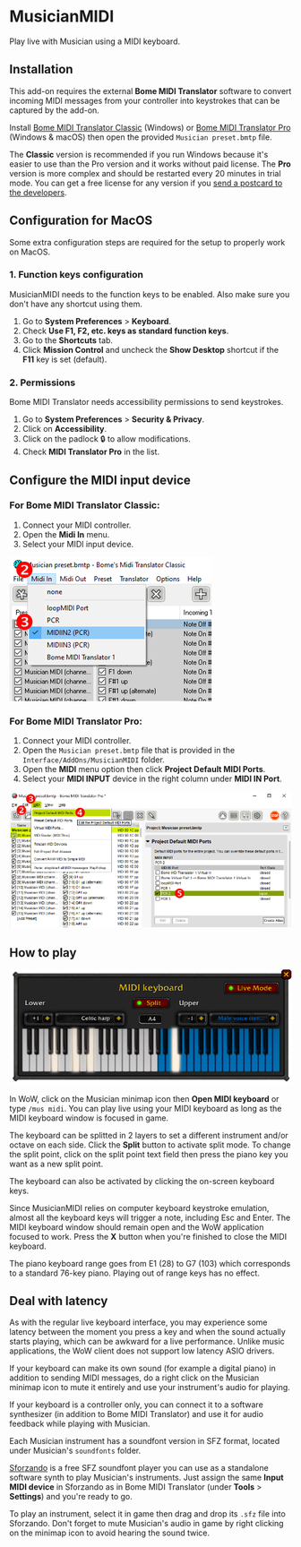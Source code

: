 # MusicianMIDI
Play live with Musician using a MIDI keyboard.

## Installation
This add-on requires the external **Bome MIDI Translator** software to convert incoming MIDI messages from your controller into keystrokes that can be captured by the add-on.

Install [Bome MIDI Translator Classic](https://www.bome.com/products/mtclassic) (Windows) or [Bome MIDI Translator Pro](https://www.bome.com/products/miditranslator) (Windows & macOS) then open the provided `Musician preset.bmtp` file.

The __Classic__ version is recommended if you run Windows because it's easier to use than the Pro version and it works without paid license. The __Pro__ version is more complex and should be restarted every 20 minutes in trial mode. You can get a free license for any version if you [send a postcard to the developers](https://www.bome.com/postcardware).

## Configuration for MacOS
Some extra configuration steps are required for the setup to properly work on MacOS.

### 1. Function keys configuration
MusicianMIDI needs to the function keys to be enabled. Also make sure you don't have any shortcut using them.

1. Go to **System Preferences** > **Keyboard**.
2. Check **Use F1, F2, etc. keys as standard function keys**.
3. Go to the **Shortcuts** tab.
4. Click **Mission Control** and uncheck the **Show Desktop** shortcut if the **F11** key is set (default).

### 2. Permissions
Bome MIDI Translator needs accessibility permissions to send keystrokes.

1. Go to **System Preferences** > **Security & Privacy**.
2. Click on **Accessibility**.
3. Click on the padlock 🔒 to allow modifications.
4. Check **MIDI Translator Pro** in the list.

## Configure the MIDI input device


### For Bome MIDI Translator __Classic__:
1. Connect your MIDI controller.
2. Open the **Midi In** menu.
3. Select your MIDI input device.

![MIDI Translator Classic configuration](https://raw.githubusercontent.com/LenweSaralonde/MusicianMIDI/master/img/bome-midi-translator-classic-configuration.png)

### For Bome MIDI Translator __Pro__:
1. Connect your MIDI controller.
2. Open the `Musician preset.bmtp` file that is provided in the `Interface/AddOns/MusicianMIDI` folder.
3. Open the **MIDI** menu option then click **Project Default MIDI Ports**.
4. Select your **MIDI INPUT** device in the right column under **MIDI IN Port**.

![MIDI Translator Pro configuration](https://raw.githubusercontent.com/LenweSaralonde/MusicianMIDI/master/img/bome-midi-translator-pro-configuration.png)

## How to play
![MIDI keyboard UI](https://raw.githubusercontent.com/LenweSaralonde/MusicianMIDI/master/img/musician-midi-keyboard-ui.png)

In WoW, click on the Musician minimap icon then **Open MIDI keyboard** or type `/mus midi`. You can play live using your MIDI keyboard as long as the MIDI keyboard window is focused in game.

The keyboard can be splitted in 2 layers to set a different instrument and/or octave on each side. Click the **Split** button to activate split mode. To change the split point, click on the split point text field then press the piano key you want as a new split point.

The keyboard can also be activated by clicking the on-screen keyboard keys.

Since MusicianMIDI relies on computer keyboard keystroke emulation, almost all the keyboard keys will trigger a note, including Esc and Enter. The MIDI keyboard window should remain open and the WoW application focused to work. Press the **X** button when you're finished to close the MIDI keyboard.

The piano keyboard range goes from E1 (28) to G7 (103) which corresponds to a standard 76-key piano. Playing out of range keys has no effect.

## Deal with latency
As with the regular live keyboard interface, you may experience some latency between the moment you press a key and when the sound actually starts playing, which can be awkward for a live performance. Unlike music applications, the WoW client does not support low latency ASIO drivers.

If your keyboard can make its own sound (for example a digital piano) in addition to sending MIDI messages, do a right click on the Musician minimap icon to mute it entirely and use your instrument's audio for playing.

If your keyboard is a controller only, you can connect it to a software synthesizer (in addition to Bome MIDI Translator) and use it for audio feedback while playing with Musician.

Each Musician instrument has a soundfont version in SFZ format, located under Musician's `soundfonts` folder.

[Sforzando](https://www.plogue.com/products/sforzando.html) is a free SFZ soundfont player you can use as a standalone software synth to play Musician's instruments. Just assign the same **Input MIDI device** in Sforzando as in Bome MIDI Translator (under **Tools** > **Settings**) and you're ready to go.

To play an instrument, select it in game then drag and drop its `.sfz` file into Sforzando. Don't forget to mute Musician's audio in game by right clicking on the minimap icon to avoid hearing the sound twice.
